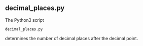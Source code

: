 ## decimal_places.py

<p align="justify">The Python3 script</p>

<pre><code>decimal_places.py</code></pre>

<p align="justify">determines the number of decimal places after the decimal point.</p>
